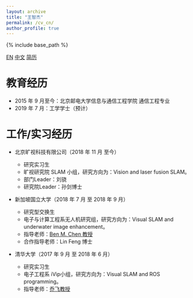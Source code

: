 ```yaml
---
layout: archive
title: "王智杰"
permalink: /cv_cn/
author_profile: true
---
```


{% include base_path %}

[EN](http://paulwong16.github.io/cv/)	[中文](http://paulwong16.github.io/cv_cn/) <a href="http://paulwong16.github.io/files/Resume_CN.pdf">简历</a>

教育经历
======
* 2015 年 9 月至今：北京邮电大学信息与通信工程学院 通信工程专业
* 2019 年 7 月：工学学士（预计）

工作/实习经历
======
* 北京旷视科技有限公司（2018 年 11 月 至今）
  * 研究实习生
  * 旷视研究院 SLAM 小组，研究方向为：Vision and laser fusion SLAM。
  * 部门Leader：刘骁
  * 研究院Leader：孙剑博士

* 新加坡国立大学（2018 年 7 月 至 2018 年 9 月）
  * 研究型交换生
  * 电子与计算工程系无人机研究组，研究方向为：Visual SLAM and underwater image enhancement。
  * 指导老师：<a href="http://www.mae.cuhk.edu.hk/~bmchen/" target="_blank">Ben M. Chen 教授</a>
  * 合作指导老师：Lin Feng 博士

* 清华大学（2017 年 9 月 至 2018 年 6 月）
  * 研究实习生
  * 电子工程系 iVip小组，研究方向为：Visual SLAM and ROS programming。
  * 指导老师：<a href="http://nics.ee.tsinghua.edu.cn/people/qiaofei/" target="_blank">乔飞教授</a>

